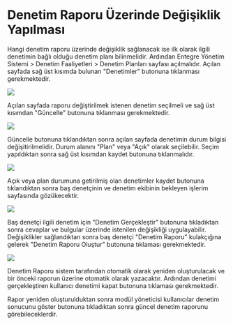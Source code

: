 # Denetim Raporu Üzerinde Değişiklik Yapılması

Hangi denetim raporu üzerinde değişiklik sağlanacak ise ilk olarak ilgili denetimin bağlı olduğu denetim planı bilinmelidir. Ardından Entegre Yönetim Sistemi > Denetim Faaliyetleri > Denetim Planları sayfası açılmalıdır. 
Açılan sayfada sağ üst kısımda bulunan "Denetimler" butonuna tıklanması gerekmektedir.

![](https://docsbimser.blob.core.windows.net/imagecontainer/Denetimler%20Butonu-f89cdfb7-5917-4349-8186-7698d8f76910.png)

Açılan sayfada raporu değiştirilmek istenen denetim seçilmeli ve sağ üst kısımdan "Güncelle" butonuna tıklanması gerekmektedir.

![](https://docsbimser.blob.core.windows.net/imagecontainer/Denetim%20Güncelle%20Butonu-944d48c6-afff-40bc-bd48-6c302a76abaa.png)

Güncelle butonuna tıklandıktan sonra açılan sayfada denetimin durum bilgisi değişitirilmelidir. 
Durum alanını "Plan" veya "Açık" olarak seçilebilir. Seçim yapıldıktan sonra sağ üst kısımdan kaydet butonuna tıklanmalıdır.

![](https://docsbimser.blob.core.windows.net/imagecontainer/Denetim%20Durum%20Bilgisi-33938711-8c2c-4206-9819-ffd4d9443ac8.png)

Açık veya plan durumuna getirilmiş olan denetimler kaydet butonuna tıklandıktan sonra baş denetçinin ve denetim ekibinin bekleyen işlerim sayfasında gözükecektir.

![](https://docsbimser.blob.core.windows.net/imagecontainer/Denetim%20Bekleyen%20İşler-abb1a4e8-88ae-4043-b427-df1ddf139c56.png)

Baş denetçi ilgili denetim için "Denetim Gerçekleştir" butonuna tıkladıktan sonra cevaplar ve bulgular üzerinde istenilen değişikliği uygulayabilir. Değişiklikler sağlandıktan sonra baş denetçi "Denetim Raporu" kulakçığına gelerek "Denetim Raporu Oluştur" butonuna tıklaması gerekmektedir.

![](https://docsbimser.blob.core.windows.net/imagecontainer/Denetim%20Raporu%20Oluştur-9df73561-6c3a-4b23-9b23-7da59746b4fe.png)

Denetim Raporu sistem tarafından otomatik olarak yeniden oluşturulacak ve bir önceki raporun üzerine otomatik olarak yazacaktır. Ardından denetimi gerçekleştiren kullanıcı denetimi kapat butonuna tıklaması gerekmektedir.

Rapor yeniden oluşturulduktan sonra modül yöneticisi kullanıcılar denetim sonucunu göster butonuna tıkladıktan sonra güncel denetim raporunu görebileceklerdir.
